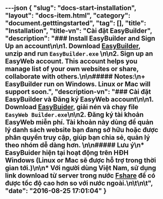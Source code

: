 ---json
{
    "slug": "docs-start-installation",
    "layout": "docs-item.html",
    "category": "document.getttingstarted",
    "tag": [],
    "title": "Installation",
    "title-vn": "Cài đặt EasyBuilder",
    "description": "### Install EasyBuilder and Sign Up an account\n\n1. Download [EasyBuilder](https://www.fshare.vn/file/8S2LIK15EAYN), unzip and run `EasyBuilder.exe` \n\n2. Sign up an EasyWeb account. This account helps you manage list of your own websites or share, collaborate with others.\n\n##### Notes:\n+ EasyBuilder run on Windows. Linux or Mac will support soon.",
    "description-vn": "### Cài đặt EasyBuilder và Đăng ký EasyWeb account\n\n1. Download  [EasyBuider](https://www.fshare.vn/file/8S2LIK15EAYN), giải nén và chạy file ```EasyWeb Builder.exe```\n\n2.  Đăng ký tài khoản EasyWeb miễn phí. Tài khoản này dùng để quản lý danh sách website bạn đang sở hữu hoặc được phân quyền truy cập,  giúp bạn chia sẻ, quản lý theo nhóm dễ dàng hơn. \n\n##### Lưu ý\n* EasyBuider hiện tại hoạt động trên HĐH Windows (Linux or Mac sẽ được hỗ trợ trong thời gian tới.)\n\n* Với người dùng Việt Nam, sử dụng link download từ server trong nước [Fshare](https://www.fshare.vn/file/8S2LIK15EAYN)  để có được tốc độ cao hơn so với nước ngoài.\n\t\n\t",
    "date": "2016-08-25 17:01:04"
}
---
